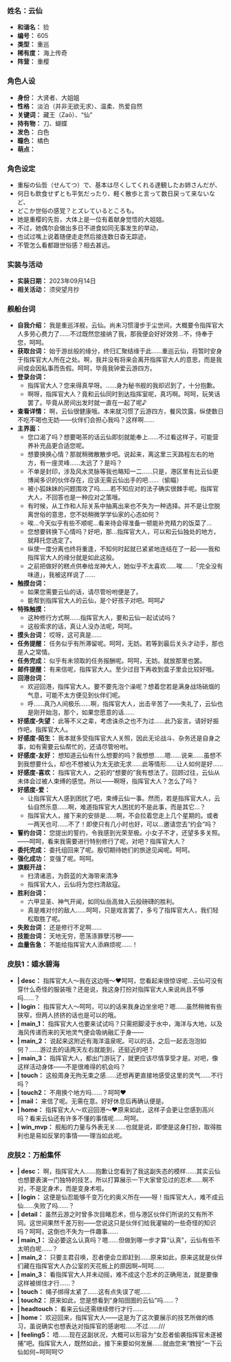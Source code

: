 ### 姓名：云仙
* **和谐名：** 猃
* **编号：** 605
* **类型：** 重巡
* **稀有度：** 海上传奇
* **阵营：** 重樱


### 角色人设
* **身份：** 大贤者、大姐姐
* **性格：** 淡泊（并非无欲无求）、温柔、热爱自然
* **关键词：** 藏王（Zaō）、“仙”
* **持有物：** 刀、蝴蝶
* **发色：** 白色
* **瞳色：** 橘色
* **萌点：** 


### 角色设定
* 重桜の仙哲（せんてつ）で、基本は尽くしてくれる達観したお姉さんだが、
* 何日も飲食せずとも平気だったり、軽く散歩と言って数日戻って来ないなど、
* どこか世俗の感覚？とズレているところも。
* 她是重樱的先哲，大体上是一位有着献身觉悟的大姐姐。
* 不过，她偶尔会做出多日不进食如同无事发生的举动，
* 也试过嘴上说着随便走走然后接连数日杳无踪迹，
* 不管怎么看都跟世俗感？相去甚远。


### 实装与活动
* **实装日期：** 2023年09月14日
* **相关活动：** 须臾望月抄


### 舰船台词
* **自我介绍：** 我是重巡洋舰，云仙。尚未习惯漫步于尘世间，大概要令指挥官大人多劳心费力了……不过既然您接纳了我，那我便会好好效劳…不，侍奉于您，呵呵。
* **获取台词：** 始于游丝般的缘分，终归汇聚结缘于此……重巡云仙，将暂时安身于指挥官大人所在之处。啊，我并没有将来会离开指挥官大人的意思，而是我间或会因私事而告假。呵呵，毕竟我钟爱云游四方。
* **登录台词：**
  * 指挥官大人？您来得真早呀。……身为秘书舰的我却迟到了，十分抱歉。
  * 啊呀，指挥官大人？竟和云仙同时到达指挥室呢，真巧啊。呵呵，玩笑话罢了。毕竟从房间出发时就一直在一起了呢♪
* **查看详情：** 啊，云仙很健康哦。本来就习惯了云游四方，餐风饮露，纵使数日不吃不喝也无妨——伙伴们会担心我吗？这样啊……
* **主界面：**
  * 您口渴了吗？想要喝茶的话云仙即刻就能奉上……不过看这样子，可能营养补充品更合适您呢。
  * 想要换换心情？那就稍微散散步吧。说起来，离这里三天路程左右的地方，有一座灵峰……太远了？是吗？
  * 不单是封印，涉及风水灵脉等我也略知一二……只是，港区里有比云仙更博闻多识的伙伴存在，应该无需云仙出手的吧……（偷瞄）
  * 被小狐妹妹的问题围攻了吗……若不知应对的法子确实很棘手呢。指挥官大人，不回答也是一种应对之策哦。
  * 有时候，从工作和人际关系中抽离出来也不失为一种选择。并不是让您脱离世俗的意思，您不妨稍微学学仙家的心态如何？
  * 唉…今天似乎有些不顺呢…看来待会得准备一顿能补充精力的饭菜了…
  * 您想要转换下心情吗？好吧，那…指挥官大人，可以和云仙独处的地方，就拜托您选定了。
  * 纵使一度分离也终将重逢，不知何时起就已紧紧地连结在了一起——我和指挥官大人的缘分就是如此这般。
  * 之前把做好的糕点供奉给龙神大人，她似乎不太喜欢……唉……「完全没有味道」，我被这样说了……
* **触摸台词：**
  * 如果您需要云仙的话，请尽管吩咐便是了。
  * 能帮到指挥官大人的云仙，是个好孩子对吧。呵呵♪
* **特殊触摸：**
  * 这种修行方式啊……指挥官大人，要和云仙一起试试吗？
  * 这般索求的话，真让人没办法呢，呵呵。
* **摸头台词：** 哎呀，这可真是……
* **任务提醒：** 任务似乎有所滞留呢。呵呵，无妨。若等到最后关头才动手，那也是人之常情。
* **任务完成：** 似乎有未领取的任务报酬呢。呵呵，无妨。就放那里也罢。
* **邮件提醒：** 有来信呢，指挥官大人。至少过目下再收到盒子里会比较好哦。
* **回港台词：**
  * 欢迎回港，指挥官大人。要不要先泡个澡呢？想着您若是满身战场硝烟的气息，可能不太方便见到伙伴们呢。
  * 呼……真乃人间极乐……啊，指挥官大人，出击辛苦了——失礼了，云仙也是刚开始泡，那个，如果您愿意的话……
* **好感度-失望：** 此等不义之辈，考虑诛杀之也不为过……此乃妄言。请好好振作吧，指挥官大人。
* **好感度-陌生：** 我本就多受指挥官大人关照，因此无论战斗、杂务还是自身之事，如有需要云仙帮忙的，还请尽管吩咐。
* **好感度-友好：** 想知道云仙有什么想要的吗？我想想……嗯……说来……虽想不到我想要什么，却也不想被认为太无欲无求……此等情形……让人如何是好……
* **好感度-喜欢：** 指挥官大人，之前的“想要的”我有想法了。回顾过往，云仙从未体会过被人束缚的感觉。所以——啊呀，指挥官大人？怎么了吗？
* **好感度-爱：**
  * 让指挥官大人感到困扰了吧，束缚云仙一事。然而，若是指挥官大人，云仙自然乐意……啊，难道指挥官大人困扰的不是此事，而是其它…？
  * 指挥官大人，接下来的安排是……啊，不会拉着您走上几个星期的。或者一两天也可……不了！即使只有几小时也好，可以…邀请您去“约会”吗？
* **誓约台词：** 您提出的誓约，令我感到光荣至极。小女子不才，还望多多关照。——呵呵，看来我需要进行特别修行了呢，对吧？指挥官大人？
* **委托完成：** 委托组回来了呢。殷切期待她们的旅途见闻呢。呵呵。
* **强化成功：** 变强了呢。呵呵。
* **旗舰开战：**
  * 扫清诸恶，为蔚蓝的大海带来清净
  * 指挥官大人，云仙将为您扫清敌寇。
* **胜利台词：**
  * 六甲显圣、神气开闻，如同仙岳高耸入云般磅礴的胜利。
  * 真是难对付的敌人……呵呵，只是戏言罢了，多亏了指挥官大人，我们轻松取胜了呢。
* **失败台词：** 还是修行不足啊……
* **技能台词：** 天地无穷，愿荡涤罪孽污秽——
* **血量告急：** 不能给指挥官大人添麻烦呢……！


### 皮肤1：嬉水碧海
* **| desc：** 指挥官大人～我在这边哦～♥呵呵，您看起来很惊讶呢…云仙可没有穿什么奇怪的服装哦？还是说，我这身打扮对指挥官大人来说尚且不够吗……？
* **| login：** 指挥官大人～呵呵，可以的话来我身边坐坐吧？嗯……虽然稍微有些狭窄，但两人挤挤的话也是可以的哦。
* **| main_1：** 指挥官大人也要来试试吗？只需把脚浸于水中，海洋与大地，以及海风传递而来的天地灵气便会吸纳融汇于身——
* **| main_2：** 说起来这附近有海洋温泉呢。可以的话，之后一起去泡泡如何？……游过去的话两天左右就能到，还挺近的吧？
* **| main_3：** 指挥官大人，都出门游玩了，就更应该尽情享受才是。对吧，像这样活动身体——不是很难得的机会吗？
* **| touch：** 这般周身无拘无束之感……还想再更直接地感受这里的灵气……不行吗？
* **| touch2：** 不用换个地方吗……？呵呵♥
* **| mail：** 来信了呢。无需在意。好好休息后再确认便是。
* **| home：** 指挥官大人～欢迎回港～♥原来如此，这样子会更让您感到高兴吗？看来云仙还有许多不懂的事情呢……呵呵。
* **| win_mvp：** 舰船的力量与外表无关……也就是说，即使是这身打扮，取得胜利也是易如反掌的事情——理当如此呢。


### 皮肤2：万船集怀
* **| desc：** 啊，指挥官大人……抱歉让您看到了我这副失态的模样……其实云仙也想要表演一门独特的技艺，所以打算展示一下大家曾见过的忍术……啊不对，不是定身术，而是变身术啦。
* **| login：** 这便是仙忍能够千变万化的奥义所在——呀！指挥官大人，难不成云仙……失败了吗……？
* **| detail：** 虽然云游之时曾多次目睹忍术，但与港区伙伴们所说的又有所不同。这世间果然千差万别——您说这只是伙伴们给我灌输的一些奇怪的知识吗？呵呵，这倒也不失为一件趣事……
* **| main_1：** 没必要这么认真吗？嗯……但做到哪一步才算“认真”，云仙有些不太明白呢……？
* **| main_2：** 只要主君召唤，忍者便会立即赶到……原来如此，原来这就是伙伴们藏在指挥官大人办公室的天花板上的原因啊~呵呵……
* **| main_3：** 看指挥官大人并未动摇，难不成这个忍术的正确用法，就是要像这样被绑住才行……？
* **| touch：** 绳子绑得太紧了……这有点失误了呢……
* **| touch2：** 原来如此，您是想看到“身陷囹圄的云仙”吗……？
* **| headtouch：** 看来云仙还需继续修行才行……
* **| home：** 欢迎回来，指挥官大人——这是为了这次要展示的技艺所做的练习，虽说确实也想表达对指挥官的感谢啦……不过……///
* **| feeling5：** 唔……现在这副状况，大概可以形容为“女忍者偷袭指挥官未遂被捕”吧。指挥官大人，既然如此，接下来要如何发展……就由您来“教授”一下云仙如何~呵呵呵♡
